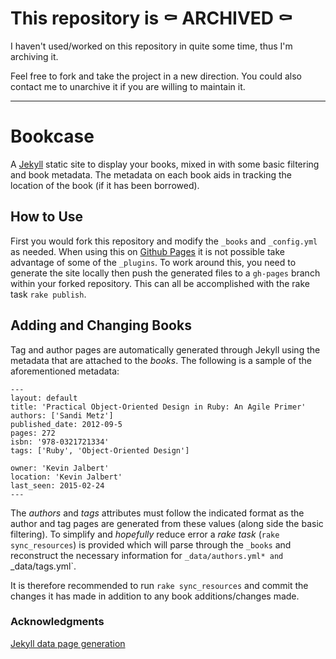 # This repository is ⚰️ ARCHIVED ⚰️

I haven't used/worked on this repository in quite some time, thus I'm archiving it.

Feel free to fork and take the project in a new direction. You could also contact me to unarchive it if you are willing to maintain it.

-----

# Bookcase
A [Jekyll](http://jekyllrb.com/) static site to display your books, mixed in with some basic filtering and book metadata. The metadata on each book aids in tracking the location of the book (if it has been borrowed).

## How to Use
First you would fork this repository and modify the `_books` and `_config.yml` as needed. When using this on [Github Pages](https://pages.github.com/) it is not possible take advantage of some of the `_plugins`. To work around this, you need to generate the site locally then push the generated files to a `gh-pages` branch within your forked repository. This can all be accomplished with the rake task `rake publish`.

## Adding and Changing Books
Tag and author pages are automatically generated through Jekyll using the metadata that are attached to the *books*. The following is a sample of the aforementioned metadata:

```
---
layout: default
title: 'Practical Object-Oriented Design in Ruby: An Agile Primer'
authors: ['Sandi Metz']
published_date: 2012-09-5
pages: 272
isbn: '978-0321721334'
tags: ['Ruby', 'Object-Oriented Design']

owner: 'Kevin Jalbert'
location: 'Kevin Jalbert'
last_seen: 2015-02-24
---
```

The *authors* and *tags* attributes must follow the indicated format as the author and tag pages are generated from these values (along side the basic filtering). To simplify and *hopefully* reduce error a *rake task* (`rake sync_resources`) is provided which will parse through the `_books` and reconstruct the necessary information for `_data/authors.yml* and `_data/tags.yml`.

It is therefore recommended to run `rake sync_resources` and commit the changes it has made in addition to any book additions/changes made.


### Acknowledgments
[Jekyll data page generation](https://github.com/avillafiorita/jekyll-datapage_gen)
